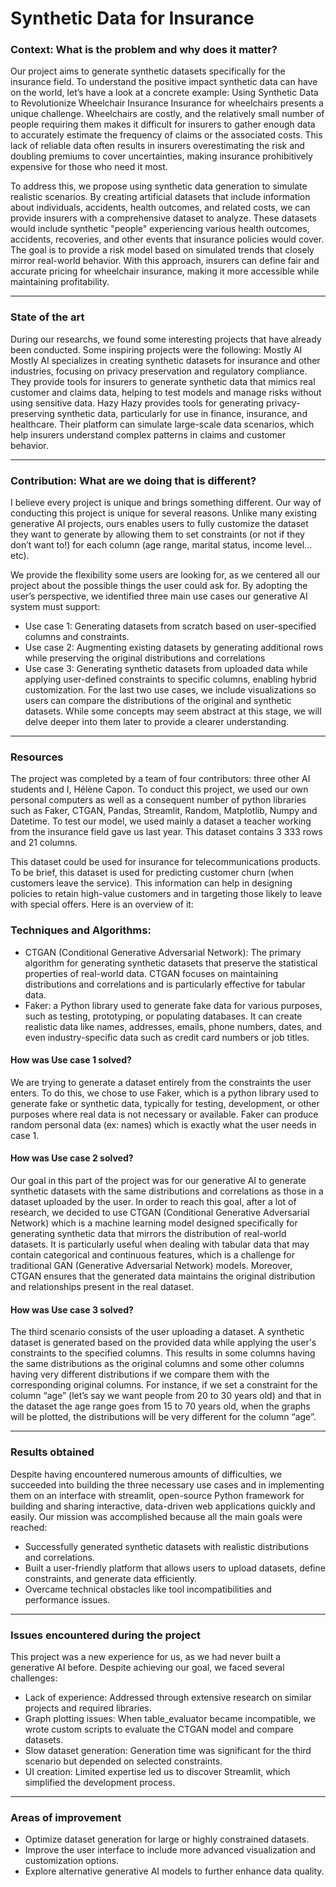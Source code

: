 # Synthetic Data for Insurance


### Context: What is the problem and why does it matter?

Our project aims to generate synthetic datasets specifically for the insurance field. To understand the positive impact synthetic data can have on the world, let’s have a look at a concrete example: Using Synthetic Data to Revolutionize Wheelchair Insurance
Insurance for wheelchairs presents a unique challenge. Wheelchairs are costly, and the relatively small number of people requiring them makes it difficult for insurers to gather enough data to accurately estimate the frequency of claims or the associated costs. This lack of reliable data often results in insurers overestimating the risk and doubling premiums to cover uncertainties, making insurance prohibitively expensive for those who need it most.

To address this, we propose using synthetic data generation to simulate realistic scenarios. By creating artificial datasets that include information about individuals, accidents, health outcomes, and related costs, we can provide insurers with a comprehensive dataset to analyze. These datasets would include synthetic "people" experiencing various health outcomes, accidents, recoveries, and other events that insurance policies would cover.
The goal is to provide a risk model based on simulated trends that closely mirror real-world behavior. With this approach, insurers can define fair and accurate pricing for wheelchair insurance, making it more accessible while maintaining profitability.

_________________________________________________________________________________________
### State of the art
During our researchs, we found some interesting projects that have already been conducted. Some inspiring projects were the following:
Mostly AI
Mostly AI specializes in creating synthetic datasets for insurance and other industries, focusing on privacy preservation and regulatory compliance. They provide tools for insurers to generate synthetic data that mimics real customer and claims data, helping to test models and manage risks without using sensitive data. 
Hazy
Hazy provides tools for generating privacy-preserving synthetic data, particularly for use in finance, insurance, and healthcare. Their platform can simulate large-scale data scenarios, which help insurers understand complex patterns in claims and customer behavior.

_________________________________________________________________________________________
### Contribution: What are we doing that is different?
I believe every project is unique and brings something different. Our way of conducting this project is unique for several reasons.
Unlike many existing generative AI projects, ours enables users to fully customize the dataset they want to generate by allowing them to set constraints (or not if they don’t want to!) for each column (age range, marital status, income level…etc).

We provide the flexibility some users are looking for, as we centered all our project about the possible things the user could ask for.
By adopting the user’s perspective, we identified three main use cases our generative AI system must support:
-	Use case 1: Generating datasets from scratch based on user-specified columns and constraints.
-	Use case 2: Augmenting existing datasets by generating additional rows while preserving the original distributions and correlations
-	Use case 3: Generating synthetic datasets from uploaded data while applying user-defined constraints to specific columns, enabling hybrid customization.
For the last two use cases, we include visualizations so users can compare the distributions of the original and synthetic datasets. While some concepts may seem abstract at this stage, we will delve deeper into them later to provide a clearer understanding.
_________________________________________________________________________________________

### Resources
The project was completed by a team of four contributors: three other AI students and I, Hélène Capon.
To conduct this project, we used our own personal computers as well as a consequent number of python libraries such as Faker, CTGAN, Pandas, Streamlit, Random, Matplotlib, Numpy and Datetime. 
To test our model, we used mainly a dataset a teacher working from the insurance field gave us last year. This dataset contains 3 333 rows and 21 columns. 

This dataset could be used for insurance for telecommunications products. To be brief, this dataset is used for predicting customer churn (when customers leave the service). This information can help in designing policies to retain high-value customers and in targeting those likely to leave with special offers.
Here is an overview of it:
 
### Techniques and Algorithms:
-	CTGAN (Conditional Generative Adversarial Network): The primary algorithm for generating synthetic datasets that preserve the statistical properties of real-world data. CTGAN focuses on maintaining distributions and correlations and is particularly effective for tabular data.
-	Faker: a Python library used to generate fake data for various purposes, such as testing, prototyping, or populating databases. It can create realistic data like names, addresses, emails, phone numbers, dates, and even industry-specific data such as credit card numbers or job titles.


#### How was Use case 1 solved?

We are trying to generate a dataset entirely from the constraints the user enters. To do this, we chose to use Faker, which is a python library used to generate fake or synthetic data, typically for testing, development, or other purposes where real data is not necessary or available. Faker can produce random personal data (ex: names) which is exactly what the user needs in case 1.

#### How was Use case 2 solved?

Our goal in this part of the project was for our generative AI to generate synthetic datasets with the same distributions and correlations as those in a dataset uploaded by the user. In order to reach this goal, after a lot of research, we decided to use CTGAN (Conditional Generative Adversarial Network) which is a machine learning model designed specifically for generating synthetic data that mirrors the distribution of real-world datasets. It is particularly useful when dealing with tabular data that may contain categorical and continuous features, which is a challenge for traditional GAN (Generative Adversarial Network) models. Moreover, CTGAN ensures that the generated data maintains the original distribution and relationships present in the real dataset.

#### How was Use case 3 solved?

The third scenario consists of the user uploading a dataset. A synthetic dataset is generated based on the provided data while applying the user's constraints to the specified columns. This results in some columns having the same distributions as the original columns and some other columns having very different distributions if we compare them with the corresponding original columns. For instance, if we set a constraint for the column “age” (let’s say we want people from 20 to 30 years old) and that in the dataset the age range goes from 15 to 70 years old, when the graphs will be plotted, the distributions will be very different for the column “age”. 
______________________________________________________________________________________

### Results obtained 
Despite having encountered numerous amounts of difficulties, we succeeded into building the three necessary use cases and in implementing them on an interface with streamlit, open-source Python framework for building and sharing interactive, data-driven web applications quickly and easily. 
Our mission was accomplished because all the main goals were reached: 
-	Successfully generated synthetic datasets with realistic distributions and correlations.
-	Built a user-friendly platform that allows users to upload datasets, define constraints, and generate data efficiently.
-	Overcame technical obstacles like tool incompatibilities and performance issues.
______________________________________________________________________________________

### Issues encountered during the project 

This project was a new experience for us, as we had never built a generative AI before. Despite achieving our goal, we faced several challenges:
-	Lack of experience: Addressed through extensive research on similar projects and required libraries.
-	Graph plotting issues: When table_evaluator became incompatible, we wrote custom scripts to evaluate the CTGAN model and compare datasets.
-	Slow dataset generation: Generation time was significant for the third scenario but depended on selected constraints.
-	UI creation: Limited expertise led us to discover Streamlit, which simplified the development process.
______________________________________________________________________________________

### Areas of improvement
-	Optimize dataset generation for large or highly constrained datasets.
-	Improve the user interface to include more advanced visualization and customization options.
-	Explore alternative generative AI models to further enhance data quality.









        




         







